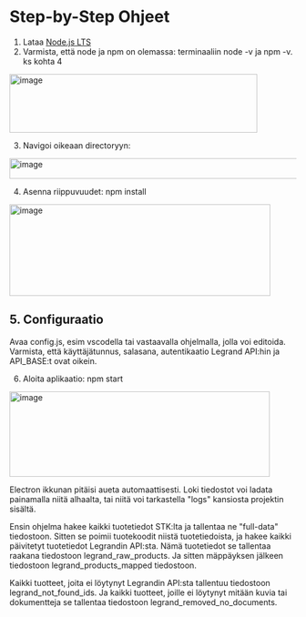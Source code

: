 # Step-by-Step Ohjeet

1. Lataa [Node.js LTS](https://nodejs.org/en)
2. Varmista, että node ja npm on olemassa: terminaaliin node -v ja npm -v. ks kohta 4
<img width="435" height="103" alt="image" src="https://github.com/user-attachments/assets/6cb26881-9b66-4b9f-ab5f-f719fe38c11a" />


3. Navigoi oikeaan directoryyn:
<img width="518" height="36" alt="image" src="https://github.com/user-attachments/assets/17118c80-0465-4e13-bd1f-2072baa6d1ea" /> 


4. Asenna riippuvuudet: npm install
<img width="458" height="161" alt="image" src="https://github.com/user-attachments/assets/b4f62cc3-2e99-4ea1-9523-b7f3858793c1" />

## 5. Configuraatio
   Avaa config.js, esim vscodella tai vastaavalla ohjelmalla, jolla voi editoida. Varmista, että käyttäjätunnus, salasana, autentikaatio Legrand API:hin ja API_BASE:t ovat oikein.

6. Aloita aplikaatio: npm start
<img width="457" height="150" alt="image" src="https://github.com/user-attachments/assets/06bbd0d7-874f-4897-bd3a-ab503146327b" />


Electron ikkunan pitäisi aueta automaattisesti. Loki tiedostot voi ladata painamalla niitä alhaalta, tai niitä voi tarkastella "logs" kansiosta projektin sisältä.


Ensin ohjelma hakee kaikki tuotetiedot STK:lta ja tallentaa ne "full-data" tiedostoon. Sitten se poimii tuotekoodit niistä tuotetiedoista, ja hakee kaikki päivitetyt tuotetiedot Legrandin API:sta. Nämä tuotetiedot se tallentaa raakana tiedostoon legrand_raw_products. Ja sitten mäppäyksen jälkeen tiedostoon legrand_products_mapped tiedostoon. 

Kaikki tuotteet, joita ei löytynyt Legrandin API:sta tallentuu tiedostoon legrand_not_found_ids. Ja kaikki tuotteet, joille ei löytynyt mitään kuvia tai dokumentteja se tallentaa tiedostoon legrand_removed_no_documents. 
